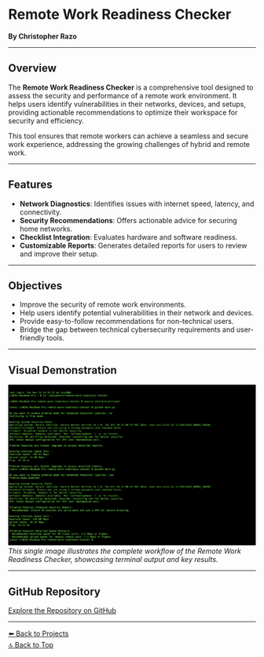 # Remote Work Readiness Checker

**By Christopher Razo**

---

## Overview

The **Remote Work Readiness Checker** is a comprehensive tool designed to assess the security and performance of a remote work environment. It helps users identify vulnerabilities in their networks, devices, and setups, providing actionable recommendations to optimize their workspace for security and efficiency.

This tool ensures that remote workers can achieve a seamless and secure work experience, addressing the growing challenges of hybrid and remote work.

---

## Features

- **Network Diagnostics**: Identifies issues with internet speed, latency, and connectivity.
- **Security Recommendations**: Offers actionable advice for securing home networks.
- **Checklist Integration**: Evaluates hardware and software readiness.
- **Customizable Reports**: Generates detailed reports for users to review and improve their setup.

---

## Objectives

- Improve the security of remote work environments.
- Help users identify potential vulnerabilities in their network and devices.
- Provide easy-to-follow recommendations for non-technical users.
- Bridge the gap between technical cybersecurity requirements and user-friendly tools.

---

## Visual Demonstration

![Complete Workflow](../assets/screenshots/complete-workflow.png)  
*This single image illustrates the complete workflow of the Remote Work Readiness Checker, showcasing terminal output and key results.*

---

## GitHub Repository

[Explore the Repository on GitHub](https://github.com/c-razo/remote-work-readiness-checker)

---

[⬅️ Back to Projects](../index.md#projects)  
[🔝 Back to Top](#remote-work-readiness-checker)
